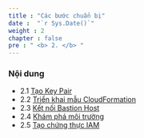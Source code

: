 ```yaml
---
title : "Các bước chuẩn bị"
date :  "`r Sys.Date()`" 
weight : 2 
chapter : false
pre : " <b> 2. </b> "
---
```


### Nội dung
- 2.1 [Tạo Key Pair](2.1-createkeypair/)
- 2.2 [Triển khai mẫu CloudFormation](2.2-lauchcloudformationtemplate/)
- 2.3 [Kết nối Bastion Host](2.3-connecttobastionhost/)
- 2.4 [Khám phá môi trường](2.4-exploreenvironment/)
- 2.5 [Tạo chứng thực IAM](2.5-createiamcredential/)